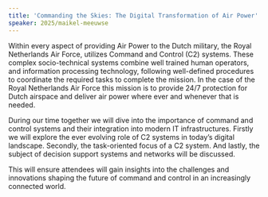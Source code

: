 ```yaml
---
title: 'Commanding the Skies: The Digital Transformation of Air Power'
speaker: 2025/maikel-meeuwse
---
```


Within every aspect of providing Air Power to the Dutch military, the Royal Netherlands Air Force, utilizes Command and Control (C2) systems. These complex socio-technical systems combine well trained human operators, and information processing technology, following well-defined procedures to coordinate the required tasks to complete the mission. In the case of the Royal Netherlands Air Force this mission is to provide 24/7 protection for Dutch airspace and deliver air power where ever and whenever that is needed.
 
During our time together we will dive into the importance of command and control systems and their integration into modern IT infrastructures. Firstly we will explore the ever evolving role of C2 systems in today’s digital landscape. Secondly, the task-oriented focus of a C2 system. And lastly, the subject of decision support systems and networks will be discussed.  
 
This will ensure attendees will gain insights into the challenges and innovations shaping the future of command and control in an increasingly connected world.